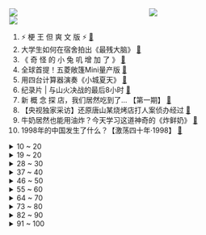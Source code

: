 <div >
	<a style="float:left;width:55%;" href = "https://github.com/anuraghazra/github-readme-stats">
	 <img src = "https://github-readme-stats.vercel.app/api?username=iuuuuuaena&theme=buefy&show_icons=true"/>
	</a>
	<a  style="float:right;width:45%" href = "https://github.com/anuraghazra/github-readme-stats">
	 <img  src="https://github-readme-stats.vercel.app/api/top-langs/?username=anuraghazra&layout=compact"/>
	</a>
	</div>

[![](https://img.shields.io/badge/jxd-@jxdgogogo.xyz-yellowgreen.svg)](https://www.jxdgogogo.xyz)<br>
1. ⚡ 梗 王 但 爽 文 版  ⚡ [:link:](//www.bilibili.com/video/BV1WB4y147MU) <br>
2. 大学生如何在宿舍拍出《最残大脑》 [:link:](//www.bilibili.com/video/BV1114y1x7TX) <br>
3. 《 奇 怪 的 小 兔 叽 增 加 了 》 [:link:](//www.bilibili.com/video/BV1wd4y1G7Rd) <br>
4. 全球首提！五菱敞篷Mini量产版 [:link:](//www.bilibili.com/video/BV1Jd4y1G7sj) <br>
5. 用四台计算器演奏《小城夏天》 [:link:](//www.bilibili.com/video/BV1vV4y1W7mw) <br>
6. 纪录片 | 与山火决战的最后8小时 [:link:](//www.bilibili.com/video/BV1HN4y1c7rF) <br>
7. 新 概 念 探 店，我们居然吃到了... 【第一期】 [:link:](//www.bilibili.com/video/BV1jt4y1E7bg) <br>
8. 【央视独家采访】还原唐山某烧烤店打人案侦办经过 [:link:](//www.bilibili.com/video/BV15g411Q7MK) <br>
9. 牛奶居然也能用油炸？今天学习这道神奇的《炸鲜奶》 [:link:](//www.bilibili.com/video/BV1UY4y1u7NJ) <br>
10. 1998年的中国发生了什么？【激荡四十年·1998】 [:link:](//www.bilibili.com/video/BV1214y1x7k1) <br>
<details>
<summary>10 ~ 20</summary>

11. 那天，我看到了54岁最帅的模样 [:link:](//www.bilibili.com/video/BV1VG4y167tn) <br>
12. 这是个音乐游戏！？2022版 [:link:](//www.bilibili.com/video/BV1pe4y1d7JM) <br>
13. 重大突破，世界首创！荔枝和龙眼跨物种结果了！ [:link:](//www.bilibili.com/video/BV1E14y1475T) <br>
14. 一个县的小姐姐，她真的会噶我。 [:link:](//www.bilibili.com/video/BV1qd4y1d7po) <br>
15. 磁流体音响の进化 [:link:](//www.bilibili.com/video/BV1yY4y1F7M3) <br>
16. 【罗翔】没病也治！医疗不当的“张三”医生该当何罪？ [:link:](//www.bilibili.com/video/BV19Y4y1u7ix) <br>
17. “从未冰冷，从未死寂，从未黯然失色的海” [:link:](//www.bilibili.com/video/BV1ua411R7hk) <br>
18. 唐僧要是有我这速度，早上西天了 [:link:](//www.bilibili.com/video/BV1wD4y167Wx) <br>
19. 史上用料最扎实的章鱼小丸子！！竟然一口爆浆…… [:link:](//www.bilibili.com/video/BV1vG4y1k7kS) <br>
</details>
<details>
<summary>19 ~ 20</summary>

20. 如何让情侣 反 目 成 仇 ！? [:link:](//www.bilibili.com/video/BV1Sa411G73r) <br>
21. 鉴定网络热门美食 宫廷名菜《三不沾》浮躁的人看不完这段视频 [:link:](//www.bilibili.com/video/BV1Dd4y1d7hQ) <br>
22. 如何"气"死新冠病毒。。。 [:link:](//www.bilibili.com/video/BV1fP4y1Z7Ja) <br>
23. 人 形 自 走 嘴 炮 [:link:](//www.bilibili.com/video/BV1914y1x7Nr) <br>
24. 麻 辣 烫 天 花 板 [:link:](//www.bilibili.com/video/BV1de4y1o7sj) <br>
25. 流言四起，前进不止 [:link:](//www.bilibili.com/video/BV13T411c7FM) <br>
26. 开箱破窗器，1秒破窗比安全锤还好用？真车实测！关键时刻能救命 [:link:](//www.bilibili.com/video/BV1Wd4y197rd) <br>
27. 做一个风一样的决斗者【水无月菌】 [:link:](//www.bilibili.com/video/BV1KG4y1677n) <br>
28. 据说做饭时加入这个东西，可以让饭菜变得好吃！这是真的吗？小伙最后直接拿出压箱底宝贝测试！ [:link:](//www.bilibili.com/video/BV1qW4y187zk) <br>
</details>
<details>
<summary>28 ~ 30</summary>

29. 那些生活中的BUG [:link:](//www.bilibili.com/video/BV18P411L7eP) <br>
30. 《隐入尘烟》该消失？我从来没见过这么傲慢的差评！ [:link:](//www.bilibili.com/video/BV16Y4y1u7Wd) <br>
31. 《明日方舟》2022「音律联觉&嘉年华-灯下定影」情报公开 [:link:](//www.bilibili.com/video/BV1L14y147W5) <br>
32. 【原神剧场】婆娑起舞，异域风情 [:link:](//www.bilibili.com/video/BV1va411G7mp) <br>
33. 嘿！在干嘛！快看看我！ [:link:](//www.bilibili.com/video/BV1KG411t72z) <br>
34. MC让我泪流满面 [:link:](//www.bilibili.com/video/BV1jd4y197QN) <br>
35. 杜绝暴力，远离谣言，相信警察，相信正义。 [:link:](//www.bilibili.com/video/BV1LG4y1k7pg) <br>
36. 【TF家族】《恭喜你发现了宝藏》EP01——宝友们新来乍到 [:link:](//www.bilibili.com/video/BV1Ud4y1A729) <br>
37. 帝皇婚礼！ikun！！！ [:link:](//www.bilibili.com/video/BV1kV4y1W7EB) <br>
</details>
<details>
<summary>37 ~ 40</summary>

38. 【STN快报第6.5季04】不要再说我菜了，孙悟空不也没打过龙吗 [:link:](//www.bilibili.com/video/BV1Za41197eD) <br>
39. 钟离：既然你这么客气，那我就不客气咯 [:link:](//www.bilibili.com/video/BV1dG411V7Rt) <br>
40. 一款人类玩死自己的末世游戏！人体实验引发全灭惨剧！ [:link:](//www.bilibili.com/video/BV1sW4y1t7qd) <br>
41. 当你说了脏话就会「原地爆炸」!!？ [:link:](//www.bilibili.com/video/BV1hU4y167cQ) <br>
42. 这才是中国的神仙！！ [:link:](//www.bilibili.com/video/BV1CG411V76Z) <br>
43. 一个晚上，一支笔，？？？？ [:link:](//www.bilibili.com/video/BV1Tt4y1E7LC) <br>
44. 地球毁灭模拟器 [:link:](//www.bilibili.com/video/BV1pY4y1u7dZ) <br>
45. 偷偷跳一下危险派对 [:link:](//www.bilibili.com/video/BV1dP4y1Z76k) <br>
46. “没有一颗粮食是白吃的” [:link:](//www.bilibili.com/video/BV15T411F7ho) <br>
</details>
<details>
<summary>46 ~ 50</summary>

47. 看望曾经一起打职业的队友！ [:link:](//www.bilibili.com/video/BV19g411D7HT) <br>
48. 必胜客×原神联动定格动画-「必胜邀约，风起之旅」 [:link:](//www.bilibili.com/video/BV1fd4y137JR) <br>
49. 16个简单有趣的小食谱～ [:link:](//www.bilibili.com/video/BV17Y4y1u7Db) <br>
50. 休想占我便宜 [:link:](//www.bilibili.com/video/BV1KT411F71D) <br>
51. 谁教你这么走路的 ？？？ [:link:](//www.bilibili.com/video/BV1Y14y1x7JM) <br>
52. 特工：这就是我的最新装备？ [:link:](//www.bilibili.com/video/BV1Ad4y1G7Rq) <br>
53. 不是我踢最后一脚晚上都睡不着 [:link:](//www.bilibili.com/video/BV1Ua411G7VL) <br>
54. 百万up主在学校的地位？ [:link:](//www.bilibili.com/video/BV1YV4y1W7wt) <br>
55. 原来真的有人能演出小说里面男主角忍俊不禁的样子！ [:link:](//www.bilibili.com/video/BV1XG411V7bV) <br>
</details>
<details>
<summary>55 ~ 60</summary>

56. 最好的祝福不是祝你功成名就，而是想你健康平安！ [:link:](//www.bilibili.com/video/BV1Le4y1Z79n) <br>
57. 万梗丛中过，烦恼不留身 [:link:](//www.bilibili.com/video/BV18d4y1d7EZ) <br>
58. 被骂了，但依然希望大家不要再素颜焦虑了！ [:link:](//www.bilibili.com/video/BV12a411G7dr) <br>
59. 你敢信？加拿大现在正在被太空力量袭击，直升机都出动了 [:link:](//www.bilibili.com/video/BV1Le4y1Z7B8) <br>
60. 当你只需要「突突突突突突突突 」？！ [:link:](//www.bilibili.com/video/BV1VW4y1t74m) <br>
61. 你可别说我这个人是钾的 [:link:](//www.bilibili.com/video/BV1tD4y167M7) <br>
62. 男人的快乐就是这么简单 [:link:](//www.bilibili.com/video/BV1rB4y1G7Xh) <br>
63. "策划眼里的元歌" [:link:](//www.bilibili.com/video/BV1oa41197ZS) <br>
64. 花 神 之 舞 [:link:](//www.bilibili.com/video/BV1va411G7Fy) <br>
</details>
<details>
<summary>64 ~ 70</summary>

65. 如何优雅地拒绝搭讪？《世界奇妙物语》假装打电话（假装通话） [:link:](//www.bilibili.com/video/BV1Wd4y1A7hG) <br>
66. 真的会怪上天给错金星性别,给崩溃小岳岳火腿肠，温柔安慰刘雨欣 [:link:](//www.bilibili.com/video/BV1NG411t71q) <br>
67. 这样的公益广告你爱了么？ [:link:](//www.bilibili.com/video/BV1dd4y1d7Lt) <br>
68. 去巴黎搬砖去了 [:link:](//www.bilibili.com/video/BV1xt4y1E7H5) <br>
69. 和印度老师的一些日常 [:link:](//www.bilibili.com/video/BV1XU4y167b6) <br>
70. 不 想 被 伤 害 有 错 吗！ [:link:](//www.bilibili.com/video/BV1N14y147ez) <br>
71. 战友军恋五年终于结婚了！双方都是仪仗队出身 这婚礼让人羡慕！ [:link:](//www.bilibili.com/video/BV1Ca411G7BR) <br>
72. 靠谱盘点143：堂堂复活！翻盘小子阿水挺进决赛，JDG：复活甲没用上，不如给靠谱电竞吧！ [:link:](//www.bilibili.com/video/BV1kV4y1H7LA) <br>
73. 康熙怒斥开学 [:link:](//www.bilibili.com/video/BV1Hg411D7iV) <br>
</details>
<details>
<summary>73 ~ 80</summary>

74. 超级大合唱 [:link:](//www.bilibili.com/video/BV1gY4y1u79H) <br>
75. 芬兰家人被自制长寿面惊到嘴巴合不起！直呼大开眼界！太爷爷九十岁大寿上演联欢晚会嗨翻天！ [:link:](//www.bilibili.com/video/BV1bW4y1t7SS) <br>
76. 发出这一条其实很忐忑，害怕大家觉得这些发生在看不见的地方的故事与自己无关，但是看见那些无辜的生命流逝真的很难过…请传递给身边的朋友吧，小小的举动就能帮助到它们。 [:link:](//www.bilibili.com/video/BV13W4y1t7Ks) <br>
77. 真正讲东西的科普书，不说废话 [:link:](//www.bilibili.com/video/BV1RY4y1u7QN) <br>
78. 纳西妲小小的，香香的~ [:link:](//www.bilibili.com/video/BV1R14y1x7AY) <br>
79. 天津.利德顺小老饭庄 厨子探店¥275 [:link:](//www.bilibili.com/video/BV1vN4y1c7ce) <br>
80. 厕所里为什么会有触手！？ [:link:](//www.bilibili.com/video/BV1tN4y1c71L) <br>
81. 杀破狼2格斗解析‖张晋最强的见招拆招、以快打快 [:link:](//www.bilibili.com/video/BV1Ja411R7eG) <br>
82. 暑期电影三部曲：剧本烂，但好看！ [:link:](//www.bilibili.com/video/BV1fD4y1z7x3) <br>
</details>
<details>
<summary>82 ~ 90</summary>

83. 徐 大 虾 逛 展 [:link:](//www.bilibili.com/video/BV1PP411V755) <br>
84. 史诗级灾难片《开学》，豆瓣评分9.1 [:link:](//www.bilibili.com/video/BV11W4y1t75H) <br>
85. 崩坏3「纯真梦歌」线上音乐会 [:link:](//www.bilibili.com/video/BV1ad4y1d7Kk) <br>
86. 胡桃嗷  但是白丝变装 w [:link:](//www.bilibili.com/video/BV1yg411D7b6) <br>
87. 请我的好友们来吃满汉全席！除了我自己大家都很满意！ [:link:](//www.bilibili.com/video/BV13t4y1E7tE) <br>
88. 【22娘×33娘】白嫖使我快乐！ [:link:](//www.bilibili.com/video/BV1DP41157QV) <br>
89. 你平常吃的是薄荷吗？吃薄荷的时候为什么会感觉到凉 [:link:](//www.bilibili.com/video/BV1nT411F7xi) <br>
90. 沉浸式回宿舍丨开学啦，这样的宿舍，你们多久不出门？ [:link:](//www.bilibili.com/video/BV1VB4y14752) <br>
91. 吴露可逃|星汉回忆录 [:link:](//www.bilibili.com/video/BV1sT411F7bR) <br>
</details>
<details>
<summary>91 ~ 100</summary>

92. 浅跳一下鸡你太美，还没扣细节。。。 [:link:](//www.bilibili.com/video/BV13T411F7ba) <br>
93. 峡谷第一高手神秘失踪！归来后开始复仇！竟意外领悟出露娜隐藏绝招！自制番《荣耀奇迹》第一话 [:link:](//www.bilibili.com/video/BV1pN4y1c774) <br>
94. 南翔请我吃满汉全席，我决定做一盒猛男都喜欢的琥珀糖给他带过去 [:link:](//www.bilibili.com/video/BV1sd4y1A75h) <br>
95. 这样的芝麻汤圆，谁看了不心动啊？ [:link:](//www.bilibili.com/video/BV1JG4y1k7Vb) <br>
96. 大哥变个终结者不过分吧？ [:link:](//www.bilibili.com/video/BV1R14y1x7QN) <br>
97. 超绝美转音！我要为你打开～ [:link:](//www.bilibili.com/video/BV1rd4y1A7Bf) <br>
98. 让女人疯掉的三个字，但是2.0！ [:link:](//www.bilibili.com/video/BV1aY4y1u7Dr) <br>
99. 【warma】来聊聊我的老家长沙【杂谈/第三期】 [:link:](//www.bilibili.com/video/BV1Tt4y1E7qz) <br>
100. 【原神】你真的看懂这个命座了吗？ [:link:](//www.bilibili.com/video/BV1Bd4y1A762) <br>
</details>
